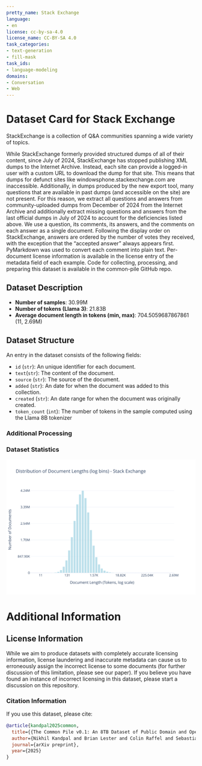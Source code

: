 ```yaml
---
pretty_name: Stack Exchange
language:
- en
license: cc-by-sa-4.0
license_name: CC-BY-SA 4.0
task_categories:
- text-generation
- fill-mask
task_ids:
- language-modeling
domains:
- Conversation
- Web
---
```


# Dataset Card for Stack Exchange

<!-- START-SHORT DESCRIPTION -->
StackExchange is a collection of Q&A communities spanning a wide variety of topics.
<!-- END-SHORT DESCRIPTION -->

While StackExchange formerly provided structured dumps of all of their content, since July of 2024, StackExchange has stopped publishing XML dumps to the Internet Archive.
Instead, each site can provide a logged-in user with a custom URL to download the dump for that site.
This means that dumps for defunct sites like windowsphone.stackexchange.com are inaccessible.
Additionally, in dumps produced by the new export tool, many questions that are available in past dumps (and accessible on the site) are not present.
For this reason, we extract all questions and answers from community-uploaded dumps from December of 2024 from the Internet Archive and additionally extract missing questions and answers from the last official dumps in July of 2024 to account for the deficiencies listed above.
We use a question, its comments, its answers, and the comments on each answer as a single document.
Following the display order on StackExchange, answers are ordered by the number of votes they received, with the exception that the “accepted answer” always appears first.
PyMarkdown was used to convert each comment into plain text.
Per-document license information is available in the license entry of the metadata field of each example.
Code for collecting, processing, and preparing this dataset is available in the common-pile GitHub repo.




## Dataset Description

<!-- START-DESC-STATS -->
- **Number of samples**: 30.99M
- **Number of tokens (Llama 3)**: 21.83B
- **Average document length in tokens (min, max)**: 704.5059687867861 (11, 2.69M)
<!-- END-DESC-STATS -->


## Dataset Structure
An entry in the dataset consists of the following fields:

- `id` (`str`): An unique identifier for each document.
- `text`(`str`): The content of the document.
- `source` (`str`): The source of the document.
- `added` (`str`): An date for when the document was added to this collection.
- `created` (`str`): An date range for when the document was originally created.
- `token_count` (`int`): The number of tokens in the sample computed using the Llama 8B tokenizer


### Additional Processing


### Dataset Statistics

<!-- START-DATASET PLOTS -->
<p align="center">
<img src="./images/dist_document_length.svg" width="600" style="margin-right: 10px;" />
</p>
<!-- END-DATASET PLOTS -->


# Additional Information

## License Information
While we aim to produce datasets with completely accurate licensing information, license laundering and inaccurate metadata can cause us to erroneously assign the incorrect license to some documents (for further discussion of this limitation, please see our paper).
If you believe you have found an instance of incorrect licensing in this dataset, please start a discussion on this repository.

### Citation Information

If you use this dataset, please cite:
```bibtex
@article{kandpal2025common,
  title={{The Common Pile v0.1: An 8TB Dataset of Public Domain and Openly Licensed Text}},
  author={Nikhil Kandpal and Brian Lester and Colin Raffel and Sebastian Majstorovic and Stella Biderman and Baber Abbasi and Luca Soldaini and Enrico Shippole and A. Feder Cooper and Aviya Skowron and Shayne Longpre and Lintang Sutawika and Alon Albalak and Zhenlin Xu and Guilherme Penedo and Loubna Ben  and Elie Bakouch and John David  and Honglu Fan and Dashiell Stander and Guangyu Song and Aaron Gokaslan and John Kirchenbauer and Tom Goldstein and Brian R and Bhavya Kailkhura and Tyler Murray},
  journal={arXiv preprint},
  year={2025}
}
```
